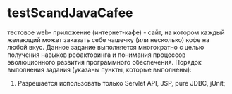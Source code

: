 # testScandJavaCafee
тестовое web- приложение (интернет-кафе) - сайт, на котором каждый желающий может заказать себе чашечку (или несколько) кофе на любой вкус.
Данное задание выполняется многократно с целью получения навыков
рефакторинга и понимания процессов эволюционного развития программного
обеспечения. Порядок выполнения задания (указаны пункты, которые выполнены):

  1. Разрешается использовать только Servlet API, JSP, pure JDBC, jUnit;
